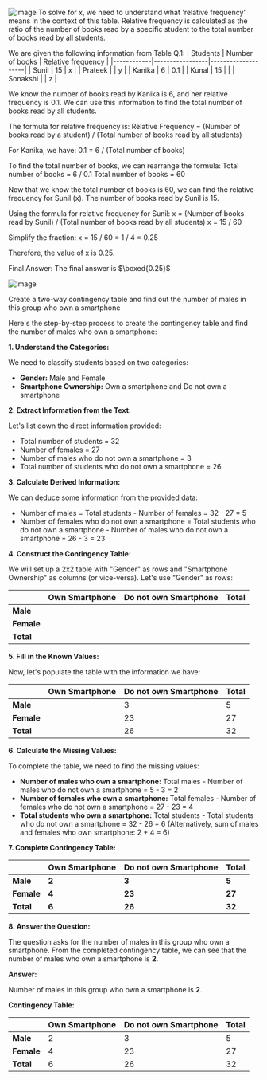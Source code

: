 ![image](https://github.com/user-attachments/assets/40277e35-1b57-4c74-af2e-0b912c4d389f)
To solve for x, we need to understand what 'relative frequency' means in the context of this table.
Relative frequency is calculated as the ratio of the number of books read by a specific student to the total number of books read by all students.

We are given the following information from Table Q.1:
| Students   | Number of books | Relative frequency |
|------------|-----------------|--------------------|
| Sunil      | 15              | x                  |
| Prateek    |                 | y                  |
| Kanika     | 6               | 0.1                |
| Kunal      | 15              |                    |
| Sonakshi   |                 | z                  |

We know the number of books read by Kanika is 6, and her relative frequency is 0.1. We can use this information to find the total number of books read by all students.

The formula for relative frequency is:
Relative Frequency = (Number of books read by a student) / (Total number of books read by all students)

For Kanika, we have:
0.1 = 6 / (Total number of books)

To find the total number of books, we can rearrange the formula:
Total number of books = 6 / 0.1
Total number of books = 60

Now that we know the total number of books is 60, we can find the relative frequency for Sunil (x).
The number of books read by Sunil is 15.

Using the formula for relative frequency for Sunil:
x = (Number of books read by Sunil) / (Total number of books read by all students)
x = 15 / 60


Simplify the fraction:
x = 15 / 60 = 1 / 4 = 0.25

Therefore, the value of x is 0.25.

Final Answer: The final answer is $\boxed{0.25}$







![image](https://github.com/user-attachments/assets/63638714-4f4e-4686-964f-3214a87b4b3b)

Create a two-way contingency table and find out the number of males in this group who own a
smartphone

Here's the step-by-step process to create the contingency table and find the number of males who own a smartphone:

**1. Understand the Categories:**

We need to classify students based on two categories:

*   **Gender:** Male and Female
*   **Smartphone Ownership:** Own a smartphone and Do not own a smartphone

**2. Extract Information from the Text:**

Let's list down the direct information provided:

*   Total number of students = 32
*   Number of females = 27
*   Number of males who do not own a smartphone = 3
*   Total number of students who do not own a smartphone = 26

**3. Calculate Derived Information:**

We can deduce some information from the provided data:

*   Number of males = Total students - Number of females = 32 - 27 = 5
*   Number of females who do not own a smartphone = Total students who do not own a smartphone - Number of males who do not own a smartphone = 26 - 3 = 23

**4. Construct the Contingency Table:**

We will set up a 2x2 table with "Gender" as rows and "Smartphone Ownership" as columns (or vice-versa). Let's use "Gender" as rows:

|             | Own Smartphone | Do not own Smartphone | Total |
|-------------|----------------|-----------------------|-------|
| **Male**    |                |                       |       |
| **Female**  |                |                       |       |
| **Total**   |                |                       |       |

**5. Fill in the Known Values:**

Now, let's populate the table with the information we have:

|             | Own Smartphone | Do not own Smartphone | Total |
|-------------|----------------|-----------------------|-------|
| **Male**    |                | 3                     | 5     |  *(Number of males who do not own a smartphone = 3, Total males = 5)*
| **Female**  |                | 23                    | 27    |  *(Number of females who do not own a smartphone = 23, Total females = 27)*
| **Total**   |                | 26                    | 32    |  *(Total students who do not own a smartphone = 26, Total students = 32)*

**6. Calculate the Missing Values:**

To complete the table, we need to find the missing values:

*   **Number of males who own a smartphone:**  Total males - Number of males who do not own a smartphone = 5 - 3 = 2
*   **Number of females who own a smartphone:** Total females - Number of females who do not own a smartphone = 27 - 23 = 4
*   **Total students who own a smartphone:** Total students - Total students who do not own a smartphone = 32 - 26 = 6  (Alternatively, sum of males and females who own smartphone: 2 + 4 = 6)

**7. Complete Contingency Table:**

|             | Own Smartphone | Do not own Smartphone | Total |
|-------------|----------------|-----------------------|-------|
| **Male**    | **2**          | **3**                 | **5**   |
| **Female**  | **4**          | **23**                | **27**  |
| **Total**   | **6**          | **26**                | **32**  |

**8. Answer the Question:**

The question asks for the number of males in this group who own a smartphone.  From the completed contingency table, we can see that the number of males who own a smartphone is **2**.

**Answer:**

Number of males in this group who own a smartphone is **2**.

**Contingency Table:**

|             | Own Smartphone | Do not own Smartphone | Total |
|-------------|----------------|-----------------------|-------|
| **Male**    | 2              | 3                     | 5     |
| **Female**  | 4              | 23                    | 27    |
| **Total**   | 6              | 26                    | 32    |
